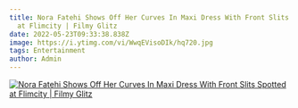 ```yaml
---
title: Nora Fatehi Shows Off Her Curves In Maxi Dress With Front Slits Spotted
  at Flimcity | Filmy Glitz
date: 2022-05-23T09:33:38.838Z
image: https://i.ytimg.com/vi/WwqEVisoDIk/hq720.jpg
tags: Entertainment
author: Admin
---
```

[![Nora Fatehi Shows Off Her Curves In Maxi Dress With Front Slits Spotted at Flimcity | Filmy Glitz](https://i.ytimg.com/vi/WwqEVisoDIk/hq720.jpg)](https://dailynewz.xyz/video.php?v=WwqEVisoDIk&t=Nora%20Fatehi%20Shows%20Off%20Her%20Curves%20In%20Maxi%20Dress%20With%20Front%20Slits%20Spotted%20at%20Flimcity%20|%20Filmy%20Glitz)